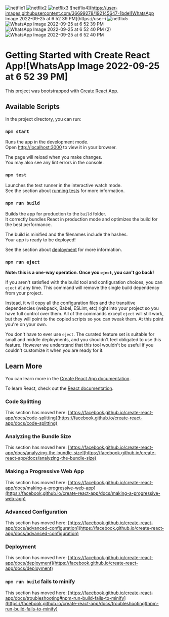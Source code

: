 ![netflix1](https://user-images.githubusercontent.com/36699278/192145625-38ddc3c0-7d15-4382-94b5-07a0f5cda1a0.png)
![netflix2](https://user-images.githubusercontent.com/36699278/192145635-748b9aa2-0246-4880-b53c-6bb3cb1c1251.png)
![netflix3](https://user-images.githubusercontent.com/36699278/192145643-2f7b9e96-e321-4fb9-87bb-9e36fb7c2421.png)
![netflix4](https://user-images.githubusercontent.com/36699278/192145647-1bde![WhatsApp Image 2022-09-25 at 6 52 39 PM](https://user-i
![netflix5](https://user-images.githubusercontent.com/36699278/192145648-59adbb03-cb10-4494-a507-184e503524a8.png)
![WhatsApp Image 2022-09-25 at 6 52 39 PM](https://user-images.githubusercontent.com/36699278/192145906-7f9d40db-90b0-44b9-9a97-a01f463cfc88.jpeg)
![WhatsApp Image 2022-09-25 at 6 52 40 PM (2)](https://user-images.githubusercontent.com/36699278/192145916-91354a28-c852-4fe6-a379-2bd3cf55fbfa.jpeg)
![WhatsApp Image 2022-09-25 at 6 52 40 PM](https://user-images.githubusercontent.com/36699278/192145917-c3b406d8-6d70-4e6a-a169-dd00d55a029b.jpeg)




# Getting Started with Create React App![WhatsApp Image 2022-09-25 at 6 52 39 PM]


This project was bootstrapped with [Create React App](https://github.com/facebook/create-react-app).

## Available Scripts

In the project directory, you can run:

### `npm start`

Runs the app in the development mode.\
Open [http://localhost:3000](http://localhost:3000) to view it in your browser.

The page will reload when you make changes.\
You may also see any lint errors in the console.

### `npm test`

Launches the test runner in the interactive watch mode.\
See the section about [running tests](https://facebook.github.io/create-react-app/docs/running-tests) for more information.

### `npm run build`

Builds the app for production to the `build` folder.\
It correctly bundles React in production mode and optimizes the build for the best performance.

The build is minified and the filenames include the hashes.\
Your app is ready to be deployed!

See the section about [deployment](https://facebook.github.io/create-react-app/docs/deployment) for more information.

### `npm run eject`

**Note: this is a one-way operation. Once you `eject`, you can't go back!**

If you aren't satisfied with the build tool and configuration choices, you can `eject` at any time. This command will remove the single build dependency from your project.

Instead, it will copy all the configuration files and the transitive dependencies (webpack, Babel, ESLint, etc) right into your project so you have full control over them. All of the commands except `eject` will still work, but they will point to the copied scripts so you can tweak them. At this point you're on your own.

You don't have to ever use `eject`. The curated feature set is suitable for small and middle deployments, and you shouldn't feel obligated to use this feature. However we understand that this tool wouldn't be useful if you couldn't customize it when you are ready for it.

## Learn More

You can learn more in the [Create React App documentation](https://facebook.github.io/create-react-app/docs/getting-started).

To learn React, check out the [React documentation](https://reactjs.org/).

### Code Splitting

This section has moved here: [https://facebook.github.io/create-react-app/docs/code-splitting](https://facebook.github.io/create-react-app/docs/code-splitting)

### Analyzing the Bundle Size

This section has moved here: [https://facebook.github.io/create-react-app/docs/analyzing-the-bundle-size](https://facebook.github.io/create-react-app/docs/analyzing-the-bundle-size)

### Making a Progressive Web App

This section has moved here: [https://facebook.github.io/create-react-app/docs/making-a-progressive-web-app](https://facebook.github.io/create-react-app/docs/making-a-progressive-web-app)

### Advanced Configuration

This section has moved here: [https://facebook.github.io/create-react-app/docs/advanced-configuration](https://facebook.github.io/create-react-app/docs/advanced-configuration)

### Deployment

This section has moved here: [https://facebook.github.io/create-react-app/docs/deployment](https://facebook.github.io/create-react-app/docs/deployment)

### `npm run build` fails to minify

This section has moved here: [https://facebook.github.io/create-react-app/docs/troubleshooting#npm-run-build-fails-to-minify](https://facebook.github.io/create-react-app/docs/troubleshooting#npm-run-build-fails-to-minify)
